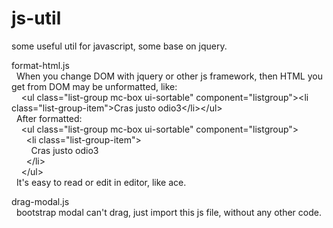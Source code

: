 # js-util
some useful util for javascript, some base on jquery.

format-html.js<br>
&nbsp;&nbsp;When you change DOM with jquery or other js framework, then HTML you get from DOM may be unformatted, like:<br>
&nbsp;&nbsp;&nbsp;&nbsp;&lt;ul class=&quot;list-group mc-box ui-sortable&quot; component=&quot;listgroup&quot;&gt;&lt;li class=&quot;list-group-item&quot;&gt;Cras justo odio3&lt;/li&gt;&lt;/ul&gt;<br>
&nbsp;&nbsp;After formatted:<br>
&nbsp;&nbsp;&nbsp;&nbsp;&lt;ul class=&quot;list-group mc-box ui-sortable&quot; component=&quot;listgroup&quot;&gt;<br>
&nbsp;&nbsp;&nbsp;&nbsp;&nbsp;&nbsp;&lt;li class=&quot;list-group-item&quot;&gt;<br>
&nbsp;&nbsp;&nbsp;&nbsp;&nbsp;&nbsp;&nbsp;&nbsp;Cras justo odio3<br>
&nbsp;&nbsp;&nbsp;&nbsp;&nbsp;&nbsp;&lt;/li&gt;<br>
&nbsp;&nbsp;&nbsp;&nbsp;&lt;/ul&gt;<br>
&nbsp;&nbsp;It's easy to read or edit in editor, like ace.

drag-modal.js<br>
&nbsp;&nbsp;bootstrap modal can't drag, just import this js file, without any other code.

